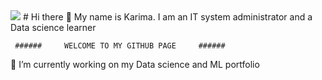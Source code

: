 <img src="https://bicontent.businessinsurance.com/f3ded189-051a-4f51-99a1-3496e338e177.jpg">
# Hi there 👋 My name is Karima. I am an IT system administrator and a Data science learner <br>

     ######     WELCOME TO MY GITHUB PAGE     ###### 
     
🔭 I’m currently working on my Data science and ML portfolio
<!--
**Kari-sad/Kari-sad** is a ✨ _special_ ✨ repository because its `README.md` (this file) appears on your GitHub profile.

Here are some ideas to get you started:

- 🔭 I’m currently working on my Data science and ML portfolio
- 🌱 I’m currently learning ...
- 👯 I’m looking to collaborate on ...
- 🤔 I’m looking for help with ...
- 💬 Ask me about ...
- 📫 How to reach me: ...
- 😄 Pronouns: ...
- ⚡ Fun fact: ...
-->
